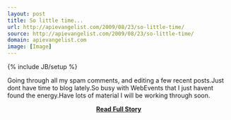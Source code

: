 ```yaml
---
layout: post
title: So little time...
url: http://apievangelist.com/2009/08/23/so-little-time/
source: http://apievangelist.com/2009/08/23/so-little-time/
domain: apievangelist.com
image: [Image]
---
```

{% include JB/setup %}<p>Going through all my spam comments, and editing a few recent posts.Just dont have time to blog lately.So busy with WebEvents that I just havent found the energy.Have lots of material I will be working through soon.</p>
<center><p><a href="http://apievangelist.com/2009/08/23/so-little-time/" style='padding:25px; font-sze:18px; font-weight: bold;'>Read Full Story</a></p></center>
